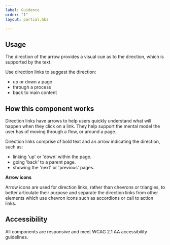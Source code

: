 ```yaml
---
label: Guidance
order: "1"
layout: partial.hbs

---
```

## Usage

The direction of the arrow provides a visual cue as to the direction, which is supported by the text.

Use direction links to suggest the direction:

* up or down a page
* through a process
* back to main content

## How this component works

Direction links have arrows to help users quickly understand what will happen when they click on a link. They help support the mental model the user has of moving through a flow, or around a page.

Direction links comprise of bold text and an arrow indicating the direction, such as:

* linking 'up' or 'down' within the page.
* going 'back' to a parent page.
* showing the 'next' or 'previous' pages.


**Arrow icons**

Arrow icons are used for direction links, rather than chevrons or triangles, to better articulate their purpose and separate the direction links from other elements which use chevron icons such as accordions or call to action links.

## Accessibility

All components are responsive and meet WCAG 2.1 AA accessibility guidelines.